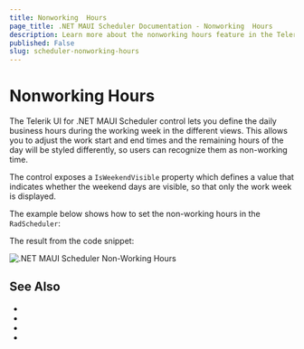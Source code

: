 ```yaml
---
title: Nonworking  Hours
page_title: .NET MAUI Scheduler Documentation - Nonworking  Hours
description: Learn more about the nonworking hours feature in the Telerik UI for .NET MAUI Scheduler control.
published: False 
slug: scheduler-nonworking-hours
---
```


# Nonworking Hours

The Telerik UI for .NET MAUI Scheduler control lets you define the daily business hours during the working week in the different views. This allows you to adjust the work start and end times and the remaining hours of the day will be styled differently, so users can recognize them as non-working time.

The control exposes a `IsWeekendVisible` property which defines a value that indicates whether the weekend days are visible, so that only the work week is displayed.

The example below shows how to set the non-working hours in the `RadScheduler`:

 <snippet id='' />


The result from the code snippet:

![.NET MAUI Scheduler Non-Working Hours](images/)


## See Also

- 
- 
- 
- 
